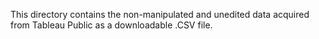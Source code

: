 This directory contains the non-manipulated and unedited data acquired from Tableau Public as a downloadable .CSV file.
